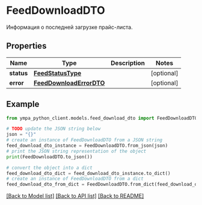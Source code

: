 # FeedDownloadDTO

Информация о последней загрузке прайс-листа.

## Properties

Name | Type | Description | Notes
------------ | ------------- | ------------- | -------------
**status** | [**FeedStatusType**](FeedStatusType.md) |  | [optional] 
**error** | [**FeedDownloadErrorDTO**](FeedDownloadErrorDTO.md) |  | [optional] 

## Example

```python
from ympa_python_client.models.feed_download_dto import FeedDownloadDTO

# TODO update the JSON string below
json = "{}"
# create an instance of FeedDownloadDTO from a JSON string
feed_download_dto_instance = FeedDownloadDTO.from_json(json)
# print the JSON string representation of the object
print(FeedDownloadDTO.to_json())

# convert the object into a dict
feed_download_dto_dict = feed_download_dto_instance.to_dict()
# create an instance of FeedDownloadDTO from a dict
feed_download_dto_from_dict = FeedDownloadDTO.from_dict(feed_download_dto_dict)
```
[[Back to Model list]](../README.md#documentation-for-models) [[Back to API list]](../README.md#documentation-for-api-endpoints) [[Back to README]](../README.md)


